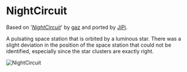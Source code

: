 NightCircuit
==================

Based on '_[NightCircuit](https://www.shadertoy.com/view/tdyBR1)_' by [gaz](https://www.shadertoy.com/user/gaz) and ported by [JiPi](../../Site/Profiles/JiPi.md).

A pulsating space station that is orbited by a luminous star. There was a slight deviation in the position of the space station that could not be identified, especially since the star clusters are exactly right.

![NightCircuit](https://user-images.githubusercontent.com/78935215/121489512-70f0a180-c9d4-11eb-8b23-57e70f2384ae.gif)


